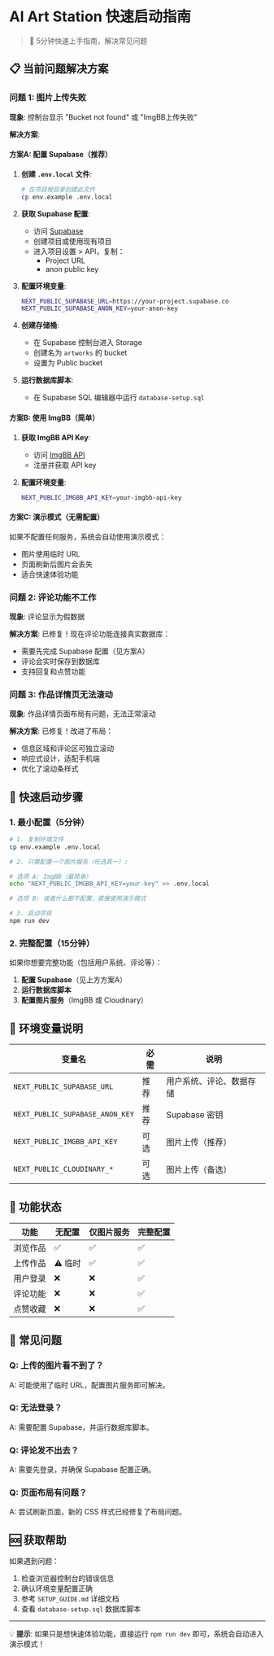 # AI Art Station 快速启动指南

> 🚀 5分钟快速上手指南，解决常见问题

## 📋 当前问题解决方案

### 问题 1: 图片上传失败

**现象**: 控制台显示 "Bucket not found" 或 "ImgBB上传失败"

**解决方案**:

#### 方案A: 配置 Supabase（推荐）

1. **创建 `.env.local` 文件**:

   ```bash
   # 在项目根目录创建此文件
   cp env.example .env.local
   ```

2. **获取 Supabase 配置**:

   - 访问 [Supabase](https://supabase.com)
   - 创建项目或使用现有项目
   - 进入项目设置 > API，复制：
     - Project URL
     - anon public key

3. **配置环境变量**:

   ```bash
   NEXT_PUBLIC_SUPABASE_URL=https://your-project.supabase.co
   NEXT_PUBLIC_SUPABASE_ANON_KEY=your-anon-key
   ```

4. **创建存储桶**:

   - 在 Supabase 控制台进入 Storage
   - 创建名为 `artworks` 的 bucket
   - 设置为 Public bucket

5. **运行数据库脚本**:
   - 在 Supabase SQL 编辑器中运行 `database-setup.sql`

#### 方案B: 使用 ImgBB（简单）

1. **获取 ImgBB API Key**:

   - 访问 [ImgBB API](https://api.imgbb.com)
   - 注册并获取 API key

2. **配置环境变量**:
   ```bash
   NEXT_PUBLIC_IMGBB_API_KEY=your-imgbb-api-key
   ```

#### 方案C: 演示模式（无需配置）

如果不配置任何服务，系统会自动使用演示模式：

- 图片使用临时 URL
- 页面刷新后图片会丢失
- 适合快速体验功能

### 问题 2: 评论功能不工作

**现象**: 评论显示为假数据

**解决方案**:
已修复！现在评论功能连接真实数据库：

- 需要先完成 Supabase 配置（见方案A）
- 评论会实时保存到数据库
- 支持回复和点赞功能

### 问题 3: 作品详情页无法滚动

**现象**: 作品详情页面布局有问题，无法正常滚动

**解决方案**:
已修复！改进了布局：

- 信息区域和评论区可独立滚动
- 响应式设计，适配手机端
- 优化了滚动条样式

## 🚀 快速启动步骤

### 1. 最小配置（5分钟）

```bash
# 1. 复制环境文件
cp env.example .env.local

# 2. 只需配置一个图片服务（任选其一）:

# 选项 A: ImgBB（最简单）
echo "NEXT_PUBLIC_IMGBB_API_KEY=your-key" >> .env.local

# 选项 B: 或者什么都不配置，直接使用演示模式

# 3. 启动项目
npm run dev
```

### 2. 完整配置（15分钟）

如果你想要完整功能（包括用户系统、评论等）：

1. **配置 Supabase**（见上方方案A）
2. **运行数据库脚本**
3. **配置图片服务**（ImgBB 或 Cloudinary）

## 🔧 环境变量说明

| 变量名                          | 必需 | 说明                     |
| ------------------------------- | ---- | ------------------------ |
| `NEXT_PUBLIC_SUPABASE_URL`      | 推荐 | 用户系统、评论、数据存储 |
| `NEXT_PUBLIC_SUPABASE_ANON_KEY` | 推荐 | Supabase 密钥            |
| `NEXT_PUBLIC_IMGBB_API_KEY`     | 可选 | 图片上传（推荐）         |
| `NEXT_PUBLIC_CLOUDINARY_*`      | 可选 | 图片上传（备选）         |

## 📱 功能状态

| 功能     | 无配置  | 仅图片服务 | 完整配置 |
| -------- | ------- | ---------- | -------- |
| 浏览作品 | ✅      | ✅         | ✅       |
| 上传作品 | ⚠️ 临时 | ✅         | ✅       |
| 用户登录 | ❌      | ❌         | ✅       |
| 评论功能 | ❌      | ❌         | ✅       |
| 点赞收藏 | ❌      | ❌         | ✅       |

## 🐛 常见问题

### Q: 上传的图片看不到了？

A: 可能使用了临时 URL，配置图片服务即可解决。

### Q: 无法登录？

A: 需要配置 Supabase，并运行数据库脚本。

### Q: 评论发不出去？

A: 需要先登录，并确保 Supabase 配置正确。

### Q: 页面布局有问题？

A: 尝试刷新页面，新的 CSS 样式已经修复了布局问题。

## 🆘 获取帮助

如果遇到问题：

1. 检查浏览器控制台的错误信息
2. 确认环境变量配置正确
3. 参考 `SETUP_GUIDE.md` 详细文档
4. 查看 `database-setup.sql` 数据库脚本

---

💡 **提示**: 如果只是想快速体验功能，直接运行 `npm run dev` 即可，系统会自动进入演示模式！
